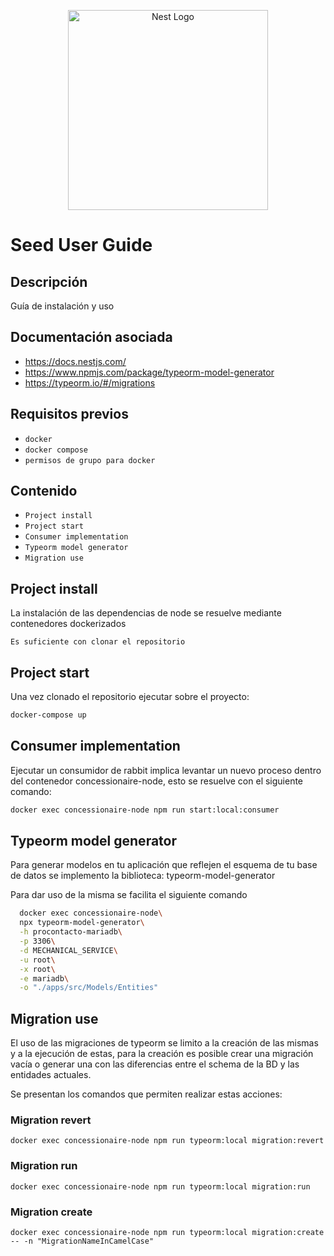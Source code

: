 <p align="center">
  <a href="http://nestjs.com/" target="blank"><img src="https://nestjs.com/img/logo_text.svg" width="320" alt="Nest Logo" /></a>
</p>


# Seed User Guide
## Descripción
Guía de instalación y uso

## Documentación asociada
  - https://docs.nestjs.com/
  - https://www.npmjs.com/package/typeorm-model-generator
  - https://typeorm.io/#/migrations
## Requisitos previos
  - `docker`
  - `docker compose`
  - `permisos de grupo para docker`
## Contenido
  - `Project install`
  - `Project start`
  - `Consumer implementation`
  - `Typeorm model generator`
  - `Migration use`

## Project install
La instalación de las dependencias de node se resuelve mediante contenedores dockerizados
```
Es suficiente con clonar el repositorio
```
## Project start
Una vez clonado el repositorio ejecutar sobre el proyecto:
```bash
docker-compose up
```
## Consumer implementation
Ejecutar un consumidor de rabbit implica levantar un nuevo proceso dentro del contenedor concessionaire-node, esto se resuelve con el siguiente comando:
```bash
docker exec concessionaire-node npm run start:local:consumer
```
## Typeorm model generator
Para generar modelos en tu aplicación que reflejen el esquema de tu base de datos se implemento la biblioteca: typeorm-model-generator

Para dar uso de la misma se facilita el siguiente comando
```bash
  docker exec concessionaire-node\
  npx typeorm-model-generator\
  -h procontacto-mariadb\
  -p 3306\
  -d MECHANICAL_SERVICE\
  -u root\
  -x root\
  -e mariadb\
  -o "./apps/src/Models/Entities"
```
## Migration use
El uso de las migraciones de typeorm se limito a la creación de las mismas y a la ejecución de estas, para la creación es posible crear una migración vacía o generar una con las diferencias entre el schema de la BD y las entidades actuales.

Se presentan los comandos que permiten realizar estas acciones:
### Migration revert
```
docker exec concessionaire-node npm run typeorm:local migration:revert
```
### Migration run
```
docker exec concessionaire-node npm run typeorm:local migration:run
```
### Migration create
```
docker exec concessionaire-node npm run typeorm:local migration:create -- -n "MigrationNameInCamelCase"
```